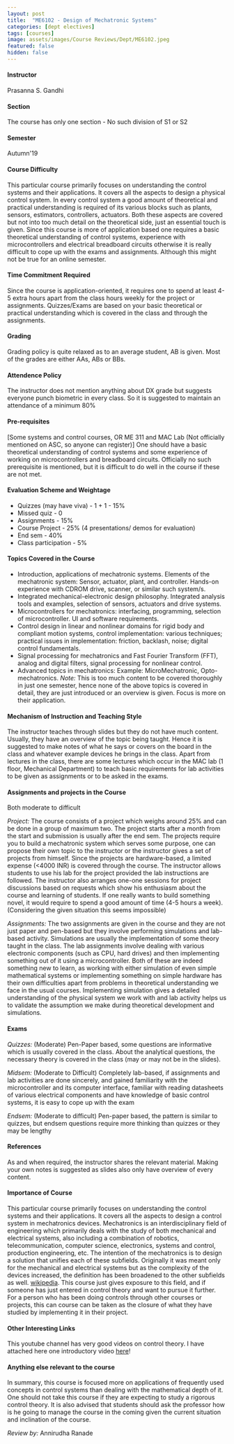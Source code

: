 ```yaml
---
layout: post
title:  "ME6102 - Design of Mechatronic Systems"
categories: [dept electives]
tags: [courses]
image: assets/images/Course Reviews/Dept/ME6102.jpeg
featured: false
hidden: false
---
```


#### Instructor
Prasanna S. Gandhi 

#### Section
The course has only one section - No such division of S1 or S2

#### Semester
Autumn'19

#### Course Difficulty
This particular course primarily focuses on understanding the control systems and their applications. It covers all the aspects to design a physical control system. In every control system a good amount of theoretical and practical understanding is required of its various blocks such as plants, sensors, estimators, controllers, actuators. Both these aspects are covered but not into too much detail on the theoretical side, just an essential touch is given. Since this course is more of application based one requires a basic theoretical understanding of control systems, experience with microcontrollers and electrical breadboard circuits otherwise it is really difficult to cope up with the exams and assignments. Although this might not be true for an online semester. 

#### Time Commitment Required
Since the course is application-oriented, it requires one to spend at least 4-5 extra hours apart from the class hours weekly for the project or assignments. Quizzes/Exams are based on your basic theoretical or practical understanding which is covered in the class and through the assignments. 

#### Grading
Grading policy is quite relaxed as to an average student, AB is given. Most of the grades are either AAs, ABs or BBs. 

#### Attendence Policy
The instructor does not mention anything about DX grade but suggests everyone punch biometric in every class. So it is suggested to maintain an attendance of a minimum 80%

#### Pre-requisites
[Some systems and control courses, OR ME 311 and MAC Lab (Not  officially mentioned on ASC, so anyone can register)]
One should have a basic theoretical understanding of control systems and some experience of working on microcontrollers and breadboard circuits. Officially no such prerequisite is mentioned, but it is difficult to do well in the course if these are not met. 

#### Evaluation Scheme and Weightage
* Quizzes (may have viva) - 1 + 1 - 15% 
* Missed quiz - 0 
* Assignments - 15% 
* Course Project - 25% (4 presentations/ demos for evaluation) 
* End sem - 40% 
* Class participation - 5%

#### Topics Covered in the Course
* Introduction, applications of mechatronic systems. Elements of the mechatronic system: Sensor, actuator, plant, and controller. Hands-on experience with CDROM drive, scanner, or similar such system/s.
* Integrated mechanical-electronic design philosophy. Integrated analysis tools and examples, selection of sensors, actuators and drive systems.
* Microcontrollers for mechatronics: interfacing, programming, selection of microcontroller. UI and software requirements. 
* Control design in linear and nonlinear domains for rigid body and compliant motion systems, control implementation: various techniques; practical issues in implementation: friction, backlash, noise; digital control fundamentals. 
* Signal processing for mechatronics and Fast Fourier Transform (FFT), analog and digital filters, signal processing for nonlinear control.
* Advanced topics in mechatronics: Example: MicroMechatronic, Opto-mechatronics.
*Note:* This is too much content to be covered thoroughly in just one semester, hence none of the above topics is covered in detail, they are just introduced or an overview is given. Focus is more on their application.

#### Mechanism of Instruction and Teaching Style
The instructor teaches through slides but they do not have much content. Usually, they have an overview of the topic being taught. Hence it is suggested to make notes of what he says or covers on the board in the class and whatever example devices he brings in the class. Apart from lectures in the class, there are some lectures which occur in the MAC lab (1 floor, Mechanical  Department) to teach basic requirements for lab activities to be given as assignments or to be asked in the exams.   

#### Assignments and projects in the Course
Both moderate to difficult

*Project:* 
The course consists of a project which weighs around 25% and can be done in a group of maximum two. The project starts after a month from the start and submission is usually after the end sem. The projects require you to build a mechatronic system which serves some purpose, one can propose their own topic to the instructor or the instructor gives a set of projects from himself. Since the projects are hardware-based, a limited expense (<4000 INR) is covered through the course. The instructor allows students to use his lab for the project provided the lab instructions are followed. The instructor also arranges one-one sessions for project discussions based on requests which show his enthusiasm about the course and learning of students.  If one really wants to build something novel, it would require to spend a good amount of time (4-5 hours a week). (Considering the given situation this seems impossible)

*Assignments:*
The two assignments are given in the course and they are not just paper and pen-based but they involve performing simulations and lab-based activity. Simulations are usually the implementation of some theory taught in the class. The lab assignments involve dealing with various electronic components (such as CPU, hard drives) and then implementing something out of it using a microcontroller. 
Both of these are indeed something new to learn, as working with either simulation of even simple mathematical systems or implementing something on simple hardware has their own difficulties apart from problems in theoretical understanding we face in the usual courses. Implementing simulation gives a detailed understanding of the physical system we work with and lab activity helps us to validate the assumption we make during theoretical development and simulations. 

#### Exams
*Quizzes:* (Moderate)
Pen-Paper based, some questions are informative which is usually covered in the class. About the analytical questions, the necessary theory is covered in the class (may or may not be in the slides).
  
*Midsem:* (Moderate to Difficult)
Completely lab-based, if assignments and lab activities are done sincerely, and gained familiarity with the microcontroller and its computer interface, familiar with reading datasheets of various electrical components and have knowledge of basic control systems, it is easy to cope up with the exam

*Endsem:* (Moderate to difficult)
Pen-paper based, the pattern is similar to quizzes, but endsem questions require more thinking than quizzes or they may be lengthy

#### References
As and when required, the instructor shares the relevant material. Making your own notes is suggested as slides also only have overview of every content.

#### Importance of Course
This particular course primarily focuses on understanding the control systems and their applications. It covers all the aspects to design a control system in mechatronics devices. Mechatronics is an interdisciplinary field of engineering which primarily deals with the study of both mechanical and electrical systems, also including a combination of robotics, telecommunication, computer science, electronics, systems and control, production engineering, etc. The intention of the mechatronics is to design a solution that unifies each of these subfields. Originally it was meant only for the mechanical and electrical systems but as the complexity of the devices increased, the definition has been broadened to the other subfields as well. [wikipedia](https://en.wikipedia.org/wiki/Mechatronics). This course just gives exposure to this field, and if someone has just entered in control theory and want to pursue it further. For a person who has been doing controls through other courses or projects, this can course can be taken as the closure of what they have studied by implementing it in their project.

#### Other Interesting Links
This youtube channel has very good videos on control theory. I have attached here one introductory video [here](https://www.youtube.com/watch?v=oBc_BHxw78s)!

#### Anything else relevant to the course
In summary, this course is focused more on applications of frequently used concepts in control systems than dealing with the mathematical depth of it. One should not take this course if they are expecting to study a rigorous control theory. It is also advised that students should ask the professor how is he going to manage the course in the coming given the current situation and inclination of the course.

*Review by:* Annirudha Ranade
